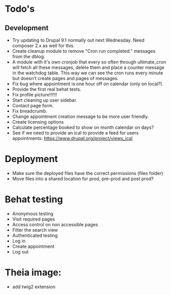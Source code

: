 # Todo's

## Development

* Try updating to Drupal 9.1 normally out next Wednesday. Need composer 2.x as well for this.
* Create cleanup module to remove "Cron run completed." messages from the dblog:
 * A module with it's own cronjob that every so often through ultimate_cron will
   fetch all these messages, delete them and place a counter message in the
   watchdog table. This way we can see the cron runs every minute but doesn't
   create pages and pages of messages.
* Fix bug where appointment is one hour off on calendar (only on local?).
* Provide the first real behat tests.
* Fix profile picture!!!!!!
* Start cleaning up user sidebar.
* Contact page form.
* Fix breadcrumb.
* Change appointment creation message to be more user friendly.
* Create licensing options
* Calculate percentage booked to show on month calendar on days?
* See if we need to provide an ical to provide a feed for users appointments:
https://www.drupal.org/project/views_ical

# Deployment

* Make sure the deployed files have the correct permissions (files folder)
* Move files into a shared location for prod, pre-prod and post prod?

# Behat testing

* Anonymous testing
 * Visit required pages
 * Access control on non accessible pages
 * Filter the search view
* Authenticated testing
 * Log in
 * Create appointment
 * Log out

# Theia image:

* add twig2 extension
